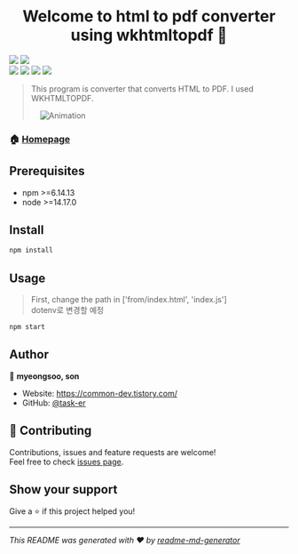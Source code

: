 <h1 align="center">Welcome to html to pdf converter using wkhtmltopdf 👋</h1>
<p>
  <img src="https://img.shields.io/badge/npm-%3E%3D6.14.13-blue.svg" />
  <img src="https://img.shields.io/badge/node-%3E%3D14.17.0-blue.svg" /> <br />
  <img src="https://img.shields.io/badge/-HTML5-EC6231?logo=html5&logoColor=white&style=flat" />
  <img src="https://img.shields.io/badge/-CSS3-139DCE?logo=css3&logoColor=white&style=flat">
  <img src="https://img.shields.io/badge/-Node.js-339933?logo=Node.js&logoColor=white&style=flat">
  <img src="https://img.shields.io/badge/wkhtmltopdf-yellowgreen?&query=<//data/subdata>&prefix=<PREFIX>&suffix=<SUFFIX>" />
</p>

> This program is converter that converts HTML to PDF. I used WKHTMLTOPDF.
>
> &nbsp;
> &nbsp;
> ![Animation](https://user-images.githubusercontent.com/102871888/161575985-6c9dd032-3323-4d85-af0f-8c60a1021389.gif)
> &nbsp;
> &nbsp;
> &nbsp;

### 🏠 [Homepage](https://github.com/task-er/html-to-pdf-converter-using-wkhtmltopdf)

## Prerequisites

- npm >=6.14.13
- node >=14.17.0

## Install

```sh
npm install
```

## Usage

> First, change the path in ['from/index.html', 'index.js'] <br/>
> dotenv로 변경할 예정
```sh
npm start
```

## Author

👤 **myeongsoo, son**

* Website: https://common-dev.tistory.com/
* GitHub: [@task-er](https://github.com/task-er)

## 🤝 Contributing

Contributions, issues and feature requests are welcome!<br />Feel free to check [issues page](https://common-dev.tistory.com/entry/HTML-to-PDF-%EB%B3%80%ED%99%98-%EC%9E%91%EC%97%85-using-wkhtmltopdf). 

## Show your support

Give a ⭐️ if this project helped you!

***
_This README was generated with ❤️ by [readme-md-generator](https://github.com/kefranabg/readme-md-generator)_